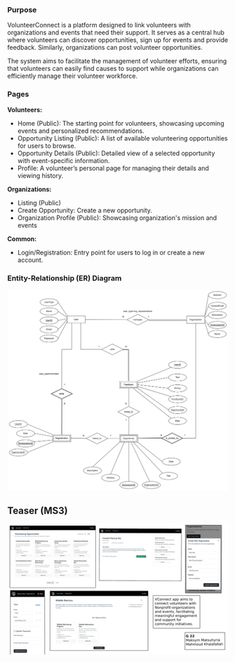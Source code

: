 ### Purpose

VolunteerConnect is a platform designed to link volunteers with organizations and events that need their support. It serves as a central hub where volunteers can discover opportunities, sign up for events and provide feedback. Similarly, organizations can post volunteer opportunities.

The system aims to facilitate the management of volunteer efforts, ensuring that volunteers can easily find causes to support while organizations can efficiently manage their volunteer workforce.

### Pages

**Volunteers:**

* Home (Public): The starting point for volunteers, showcasing upcoming events and personalized recommendations.
* Opportunity Listing (Public): A list of available volunteering opportunities for users to browse.
* Opportunity Details (Public): Detailed view of a selected opportunity with event-specific information.
* Profile: A volunteer’s personal page for managing their details and viewing history.

**Organizations:**

* Listing  (Public)
* Create Opportunity: Create a new opportunity.
* Organization Profile (Public): Showcasing organization's mission and events

**Common:**

* Login/Registration: Entry point for users to log in or create a new account.

### Entity-Relationship (ER) Diagram

![ER Diagram](./images/er_diagram.png)

## Teaser (MS3)

![Teaser](./images/teaser.png)
